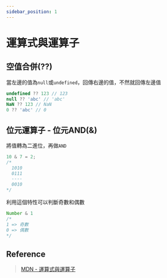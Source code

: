 ```yaml
---
sidebar_position: 1
---
```


# 運算式與運算子
## 空值合併(??)
當左邊的值為`null`或`undefined`，回傳右邊的值，不然就回傳左邊值
```javascript
undefined ?? 123 // 123
null ?? 'abc' // 'abc'
NaN ?? 123 // NaN
0 ?? 'abc' // 0
```
## 位元運算子 - 位元AND(&)
將值轉為二進位，再做`AND`
```javascript
10 & 7 = 2;
/*
  1010
  0111
  ----
  0010
*/
```
利用這個特性可以判斷奇數和偶數
```javascript
Number & 1
/*
1 => 奇數
0 => 偶數
*/
```

## Reference
> [MDN - 運算式與運算子](https://developer.mozilla.org/zh-TW/docs/Web/JavaScript/Guide/Expressions_and_operators)